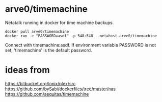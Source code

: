 # arve0/timemachine
Netatalk running in docker for time machine backups.

```
docker pull arve0/timemachine
docker run -e "PASSWORD=asdf" -p 548:548 --net=host arve0/timemachine
```

Connect with timemachine:asdf. If environment variable PASSWORD is not set, 'timemachine' is the default password.


# ideas from
https://bitbucket.org/lonix/plex/src
https://github.com/bySabi/dockerfiles/tree/master/nas
https://github.com/aequitas/timemachine
